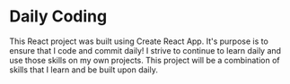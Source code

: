 # Daily Coding

This React project was built using Create React App. It's purpose is to ensure that I code and commit daily! I strive to continue to learn daily and use those skills on my own projects. This project will be a combination of skills that I learn and be built upon daily.
